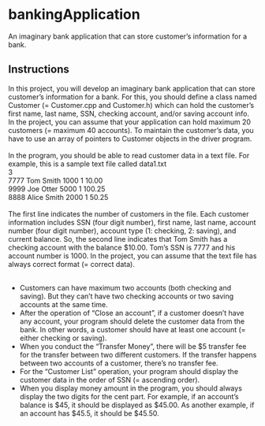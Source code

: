 # bankingApplication
An imaginary bank application that can store customer’s information for a bank.

## Instructions

In this project, you will develop an imaginary bank application that can store customer’s information for a bank. For this, you should define a class named Customer (= Customer.cpp and Customer.h) which can hold the customer’s first name, last name, SSN, checking account, and/or saving account info. In the project, you can assume that your application can hold maximum 20 customers (= maximum 40 accounts). To maintain the customer’s data, you have to use an array of pointers to Customer objects in the driver program.
<br>
<br>
In the program, you should be able to read customer data in a text file.
For example, this is a sample text file called data1.txt
<br>
3
<br>
7777 Tom Smith 1000 1 10.00
<br>
9999 Joe Otter 5000 1 100.25
<br>
8888 Alice Smith 2000 1 50.25
<br>
<br>
The first line indicates the number of customers in the file. Each customer information includes SSN (four digit number), first name, last name, account number (four digit number), account type (1: checking, 2: saving), and current balance. So, the second line indicates that Tom Smith has a checking account with the balance $10.00. Tom’s SSN is 7777 and his account number is 1000. In the project, you can assume that the text file has always correct format (= correct data).
<br>
<br>
<ul>
  <li>Customers can have maximum two accounts (both checking and saving). But they can’t have two checking accounts or two saving accounts at the same time.</li>
  <li>After the operation of “Close an account”, if a customer doesn’t have any account, your program should delete the customer data from the bank. In other words, a customer should have at least one account (= either checking or saving).</Li>
  <li>When you conduct the “Transfer Money”, there will be $5 transfer fee for the transfer between two different customers. If the transfer happens between two accounts of a customer, there’s no transfer fee.</li>
  <li>For the “Customer List” operation, your program should display the customer data in the order of SSN (= ascending order).</li>
  <li>When you display money amount in the program, you should always display the two digits for the cent part. For example, if an account’s balance is $45, it should be displayed as $45.00. As another example, if an account has $45.5, it should be $45.50.</li>
 </ul>

